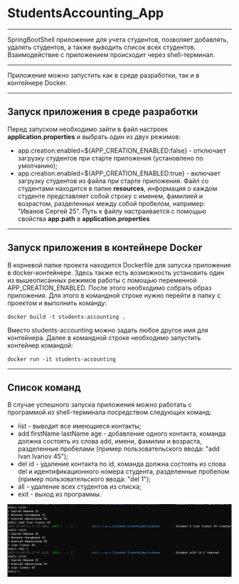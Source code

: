 
# StudentsAccounting_App

---
SpringBootShell приложение для учета студентов, позволяет добавлять, удалять студентов, а также выводить список всех студентов.
Взаимодействие с приложением происходит через shell-терминал.

---
Приложение можно запустить как в среде разработки, так и в контейнере Docker.

---
## Запуск приложения в среде разработки

Перед запуском необходимо зайти в файл настроек **application.properties** и выбрать один из двух режимов:
- app.creation.enabled=${APP_CREATION_ENABLED:false} - отключает загрузку студентов при старте приложения (установлено по умолчанию);
- app.creation.enabled=${APP_CREATION_ENABLED:true} - включает загрузку студентов из файла при старте приложения.
Файл со студентами находится в папке **resources**, информация о каждом студенте представляет собой строку с именем, фамилией и возрастом, разделенных между собой пробелом, например: "Иванов Сергей 25".
Путь к файлу настраивается с помощью свойства **app.path** в **application.properties**

---
## Запуск приложения в контейнере Docker

В корневой папке проекта находится Dockerfile для запуска приложения в docker-контейнере. Здесь также есть возможность установить один из вышеописанных режимов работы с помощью переменной APP_CREATION_ENABLED.
После этого необходимо собрать образ приложения. Для этого в командной строке нужно перейти в папку с проектом и выполнить команду:
```
docker build -t students-accounting .
```
Вместо students-accounting можно задать любое другое имя для контейнера.
Далее в командной строке необходимо запустить контейнер командой:

```
docker run -it students-accounting
```
---
## Список команд
В случае успешного запуска приложения можно работать с программой из shell-терминала посредством следующих команд:
- list - выводит все имеющиеся контакты;
- add firstName lastName age - добавление одного контакта, команда должна состоять из слова add, имени, фамилии и возраста, разделенные пробелами (пример пользовательского ввода: "add Ivan Ivanov 45");
- del id - удаление контакта по id, команда должна состоять из слова del и идентификационного номера студента, разделенные пробелом (пример пользовательского ввода: "del 1");
- all - удаление всех студентов из списка;
- exit - выход из программы.

![pic1](terminal.jpg)